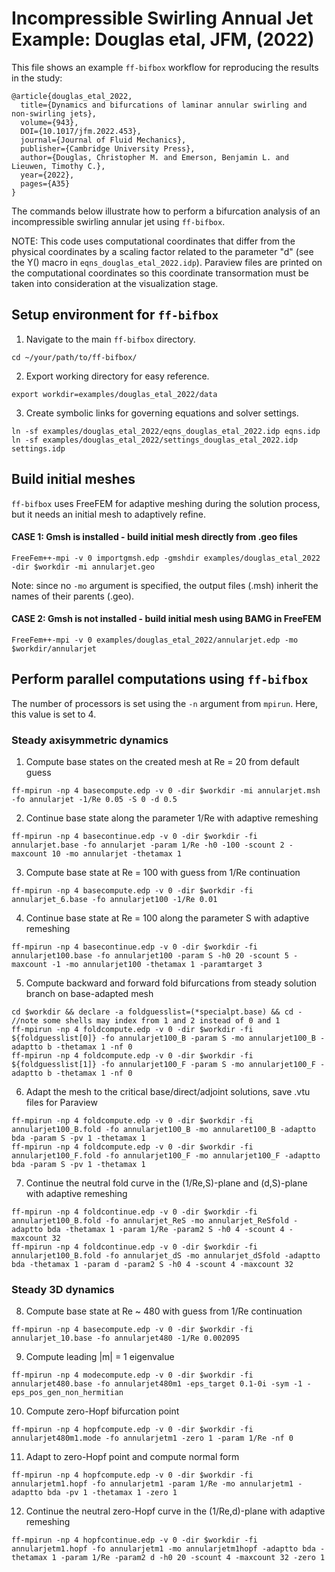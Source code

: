 # Incompressible Swirling Annual Jet Example: Douglas etal, JFM, (2022)
This file shows an example `ff-bifbox` workflow for reproducing the results in the study:
```
@article{douglas_etal_2022,
  title={Dynamics and bifurcations of laminar annular swirling and non-swirling jets},
  volume={943},
  DOI={10.1017/jfm.2022.453},
  journal={Journal of Fluid Mechanics},
  publisher={Cambridge University Press},
  author={Douglas, Christopher M. and Emerson, Benjamin L. and Lieuwen, Timothy C.},
  year={2022},
  pages={A35}
}
```
The commands below illustrate how to perform a bifurcation analysis of an incompressible swirling annular jet using `ff-bifbox`.

NOTE: This code uses computational coordinates that differ from the physical coordinates by a scaling factor related to the parameter "d" (see the Y() macro in `eqns_douglas_etal_2022.idp`). Paraview files are printed on the computational coordinates so this coordinate transormation must be taken into consideration at the visualization stage.

## Setup environment for `ff-bifbox`
1. Navigate to the main `ff-bifbox` directory.
```
cd ~/your/path/to/ff-bifbox/
```
2. Export working directory for easy reference.
```
export workdir=examples/douglas_etal_2022/data
```
3. Create symbolic links for governing equations and solver settings.
```
ln -sf examples/douglas_etal_2022/eqns_douglas_etal_2022.idp eqns.idp
ln -sf examples/douglas_etal_2022/settings_douglas_etal_2022.idp settings.idp
```

## Build initial meshes
`ff-bifbox` uses FreeFEM for adaptive meshing during the solution process, but it needs an initial mesh to adaptively refine.
#### CASE 1: Gmsh is installed - build initial mesh directly from .geo files
```
FreeFem++-mpi -v 0 importgmsh.edp -gmshdir examples/douglas_etal_2022 -dir $workdir -mi annularjet.geo
```
Note: since no `-mo` argument is specified, the output files (.msh) inherit the names of their parents (.geo).
#### CASE 2: Gmsh is not installed - build initial mesh using BAMG in FreeFEM
```
FreeFem++-mpi -v 0 examples/douglas_etal_2022/annularjet.edp -mo $workdir/annularjet
```

## Perform parallel computations using `ff-bifbox`
The number of processors is set using the `-n` argument from `mpirun`. Here, this value is set to 4.
### Steady axisymmetric dynamics
1. Compute base states on the created mesh at Re = 20 from default guess
```
ff-mpirun -np 4 basecompute.edp -v 0 -dir $workdir -mi annularjet.msh -fo annularjet -1/Re 0.05 -S 0 -d 0.5
```

2. Continue base state along the parameter 1/Re with adaptive remeshing
```
ff-mpirun -np 4 basecontinue.edp -v 0 -dir $workdir -fi annularjet.base -fo annularjet -param 1/Re -h0 -100 -scount 2 -maxcount 10 -mo annularjet -thetamax 1
```

3. Compute base state at Re = 100 with guess from 1/Re continuation
```
ff-mpirun -np 4 basecompute.edp -v 0 -dir $workdir -fi annularjet_6.base -fo annularjet100 -1/Re 0.01
```

4. Continue base state at Re = 100 along the parameter S with adaptive remeshing
```
ff-mpirun -np 4 basecontinue.edp -v 0 -dir $workdir -fi annularjet100.base -fo annularjet100 -param S -h0 20 -scount 5 -maxcount -1 -mo annularjet100 -thetamax 1 -paramtarget 3
```

5. Compute backward and forward fold bifurcations from steady solution branch on base-adapted mesh
```
cd $workdir && declare -a foldguesslist=(*specialpt.base) && cd -
//note some shells may index from 1 and 2 instead of 0 and 1
ff-mpirun -np 4 foldcompute.edp -v 0 -dir $workdir -fi ${foldguesslist[0]} -fo annularjet100_B -param S -mo annularjet100_B -adaptto b -thetamax 1 -nf 0
ff-mpirun -np 4 foldcompute.edp -v 0 -dir $workdir -fi ${foldguesslist[1]} -fo annularjet100_F -param S -mo annularjet100_F -adaptto b -thetamax 1 -nf 0
```

6. Adapt the mesh to the critical base/direct/adjoint solutions, save .vtu files for Paraview
```
ff-mpirun -np 4 foldcompute.edp -v 0 -dir $workdir -fi annularjet100_B.fold -fo annularjet100_B -mo annularet100_B -adaptto bda -param S -pv 1 -thetamax 1
ff-mpirun -np 4 foldcompute.edp -v 0 -dir $workdir -fi annularjet100_F.fold -fo annularjet100_F -mo annularjet100_F -adaptto bda -param S -pv 1 -thetamax 1
```

7. Continue the neutral fold curve in the (1/Re,S)-plane and (d,S)-plane with adaptive remeshing
```
ff-mpirun -np 4 foldcontinue.edp -v 0 -dir $workdir -fi annularjet100_B.fold -fo annularjet_ReS -mo annularjet_ReSfold -adaptto bda -thetamax 1 -param 1/Re -param2 S -h0 4 -scount 4 -maxcount 32
ff-mpirun -np 4 foldcontinue.edp -v 0 -dir $workdir -fi annularjet100_B.fold -fo annularjet_dS -mo annularjet_dSfold -adaptto bda -thetamax 1 -param d -param2 S -h0 4 -scount 4 -maxcount 32
```

### Steady 3D dynamics
8. Compute base state at Re ~ 480 with guess from 1/Re continuation
```
ff-mpirun -np 4 basecompute.edp -v 0 -dir $workdir -fi annularjet_10.base -fo annularjet480 -1/Re 0.002095
```

9. Compute leading |m| = 1 eigenvalue
```
ff-mpirun -np 4 modecompute.edp -v 0 -dir $workdir -fi annularjet480.base -fo annularjet480m1 -eps_target 0.1-0i -sym -1 -eps_pos_gen_non_hermitian
```

10. Compute zero-Hopf bifurcation point
```
ff-mpirun -np 4 hopfcompute.edp -v 0 -dir $workdir -fi annularjet480m1.mode -fo annularjetm1 -zero 1 -param 1/Re -nf 0
```

11. Adapt to zero-Hopf point and compute normal form
```
ff-mpirun -np 4 hopfcompute.edp -v 0 -dir $workdir -fi annularjetm1.hopf -fo annularjetm1 -param 1/Re -mo annularjetm1 -adaptto bda -pv 1 -thetamax 1 -zero 1
```

12. Continue the neutral zero-Hopf curve in the (1/Re,d)-plane with adaptive remeshing
```
ff-mpirun -np 4 hopfcontinue.edp -v 0 -dir $workdir -fi annularjetm1.hopf -fo annularjetm1 -mo annularjetm1hopf -adaptto bda -thetamax 1 -param 1/Re -param2 d -h0 20 -scount 4 -maxcount 32 -zero 1
```